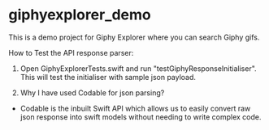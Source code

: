 # giphyexplorer_demo
This is a demo project for Giphy Explorer where you can search Giphy gifs.

How to Test the API response parser:
1. Open GiphyExplorerTests.swift and run "testGiphyResponseInitialiser". This will test the initialiser with sample json payload.

1. Why I have used Codable for json parsing?
-  Codable is the inbuilt Swift API which allows us to easily convert raw json response into swift models without needing to write complex code.
